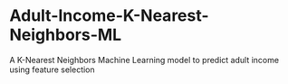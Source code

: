 # Adult-Income-K-Nearest-Neighbors-ML
A K-Nearest Neighbors Machine Learning model to predict adult income using feature selection
